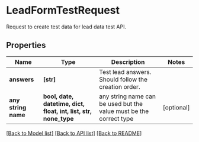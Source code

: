 # LeadFormTestRequest

Request to create test data for lead data test API.

## Properties
Name | Type | Description | Notes
------------ | ------------- | ------------- | -------------
**answers** | **[str]** | Test lead answers. Should follow the creation order. | 
**any string name** | **bool, date, datetime, dict, float, int, list, str, none_type** | any string name can be used but the value must be the correct type | [optional]

[[Back to Model list]](../README.md#documentation-for-models) [[Back to API list]](../README.md#documentation-for-api-endpoints) [[Back to README]](../README.md)


